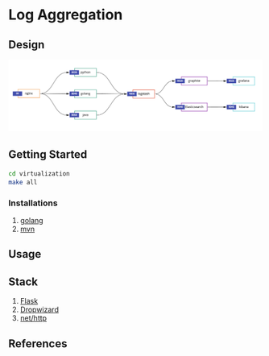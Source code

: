 # Log Aggregation

## Design

![Flow of logs](./docs/images/flow.png)

## Getting Started

```sh
cd virtualization
make all
```

### Installations

1. [golang](https://golang.org/doc/install)
1. [mvn](https://maven.apache.org/install.html)

## Usage

## Stack

1. [Flask](https://flask.palletsprojects.com/en/2.0.x/quickstart/#a-minimal-application)
1. [Dropwizard](https://www.dropwizard.io/en/latest/getting-started.html)
1. [net/http](https://pkg.go.dev/net/http)

## References